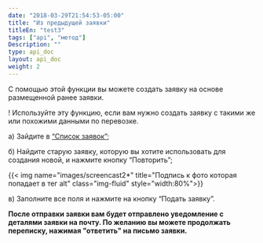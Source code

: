 ```yaml
---
date: "2018-03-29T21:54:53-05:00"
title: "Из предыдущей заявки"
titleEn: "test3"
tags: ["api", "метод"]
Description: ""
type: api_doc
layout: api_doc
weight: 2
---
```


С помощью этой функции вы можете создать заявку на основе размещенной ранее заявки.

! Используйте эту функцию, если вам нужно создать заявку с такими же или похожими данными по перевозке.

а) Зайдите в <a href="https://my.fesco.com/requests" target="_blank">“Список заявок”</a>; 

б) Найдите старую заявку, которую вы хотите использовать для создания новой, и нажмите кнопку “Повторить”;

{{< img name="images/screencast2*" title="Подпись к фото которая попадает в тег alt" class="img-fluid" style="width:80%">}}
<br/>

в) Заполните все поля и нажмите на кнопку “Подать заявку”.


**После отправки заявки вам будет отправлено уведомление с деталями заявки на почту. По желанию вы можете продолжать переписку, нажимая "ответить" на письмо заявки.**


